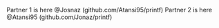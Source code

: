 Partner 1 is here @Josnaz (github.com/Atansi95/printf)
Partner 2 is here @Atansi95 (github.com/Jonaz/printf)
